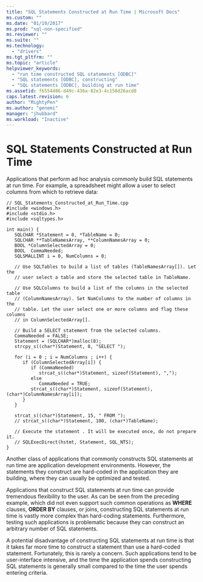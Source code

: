 ```yaml
---
title: "SQL Statements Constructed at Run Time | Microsoft Docs"
ms.custom: ""
ms.date: "01/19/2017"
ms.prod: "sql-non-specified"
ms.reviewer: ""
ms.suite: ""
ms.technology: 
  - "drivers"
ms.tgt_pltfrm: ""
ms.topic: "article"
helpviewer_keywords: 
  - "run time constructed SQL statements [ODBC]"
  - "SQL statements [ODBC], constructing"
  - "SQL statements [ODBC], building at run time"
ms.assetid: f6554486-d49c-436a-82e3-4c158d26acd8
caps.latest.revision: 6
author: "MightyPen"
ms.author: "genemi"
manager: "jhubbard"
ms.workload: "Inactive"
---
```

# SQL Statements Constructed at Run Time
Applications that perform ad hoc analysis commonly build SQL statements at run time. For example, a spreadsheet might allow a user to select columns from which to retrieve data:  
  
```  
// SQL_Statements_Constructed_at_Run_Time.cpp  
#include <windows.h>  
#include <stdio.h>  
#include <sqltypes.h>  
  
int main() {  
   SQLCHAR *Statement = 0, *TableName = 0;  
   SQLCHAR **TableNamesArray, **ColumnNamesArray = 0;  
   BOOL *ColumnSelectedArray = 0;  
   BOOL  CommaNeeded;  
   SQLSMALLINT i = 0, NumColumns = 0;  
  
   // Use SQLTables to build a list of tables (TableNamesArray[]). Let the  
   // user select a table and store the selected table in TableName.  
  
   // Use SQLColumns to build a list of the columns in the selected table  
   // (ColumnNamesArray). Set NumColumns to the number of columns in the  
   // table. Let the user select one or more columns and flag these columns  
   // in ColumnSelectedArray[].  
  
   // Build a SELECT statement from the selected columns.  
   CommaNeeded = FALSE;  
   Statement = (SQLCHAR*)malloc(8);  
   strcpy_s((char*)Statement, 8, "SELECT ");  
  
   for (i = 0 ; i = NumColumns ; i++) {  
      if (ColumnSelectedArray[i]) {  
         if (CommaNeeded)  
            strcat_s((char*)Statement, sizeof(Statement), ",");  
         else  
            CommaNeeded = TRUE;  
         strcat_s((char*)Statement, sizeof(Statement), (char*)ColumnNamesArray[i]);  
      }  
   }  
  
   strcat_s((char*)Statement, 15, " FROM ");  
   // strcat_s((char*)Statement, 100, (char*)TableName);  
  
   // Execute the statement . It will be executed once, do not prepare it.  
   // SQLExecDirect(hstmt, Statement, SQL_NTS);  
}  
```  
  
 Another class of applications that commonly constructs SQL statements at run time are application development environments. However, the statements they construct are hard-coded in the application they are building, where they can usually be optimized and tested.  
  
 Applications that construct SQL statements at run time can provide tremendous flexibility to the user. As can be seen from the preceding example, which did not even support such common operations as **WHERE** clauses, **ORDER BY** clauses, or joins, constructing SQL statements at run time is vastly more complex than hard-coding statements. Furthermore, testing such applications is problematic because they can construct an arbitrary number of SQL statements.  
  
 A potential disadvantage of constructing SQL statements at run time is that it takes far more time to construct a statement than use a hard-coded statement. Fortunately, this is rarely a concern. Such applications tend to be user-interface intensive, and the time the application spends constructing SQL statements is generally small compared to the time the user spends entering criteria.
